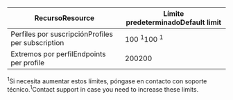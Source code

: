 | <span data-ttu-id="c80b5-101">Recurso</span><span class="sxs-lookup"><span data-stu-id="c80b5-101">Resource</span></span> | <span data-ttu-id="c80b5-102">Límite predeterminado</span><span class="sxs-lookup"><span data-stu-id="c80b5-102">Default limit</span></span> |
| --- | --- |
| <span data-ttu-id="c80b5-103">Perfiles por suscripción</span><span class="sxs-lookup"><span data-stu-id="c80b5-103">Profiles per subscription</span></span> |<span data-ttu-id="c80b5-104">100 <sup>1</sup></span><span class="sxs-lookup"><span data-stu-id="c80b5-104">100 <sup>1</sup></span></span> |
| <span data-ttu-id="c80b5-105">Extremos por perfil</span><span class="sxs-lookup"><span data-stu-id="c80b5-105">Endpoints per profile</span></span> |<span data-ttu-id="c80b5-106">200</span><span class="sxs-lookup"><span data-stu-id="c80b5-106">200</span></span> |

<span data-ttu-id="c80b5-107"><sup>1</sup>Si necesita aumentar estos límites, póngase en contacto con soporte técnico.</span><span class="sxs-lookup"><span data-stu-id="c80b5-107"><sup>1</sup>Contact support in case you need to increase these limits.</span></span>

